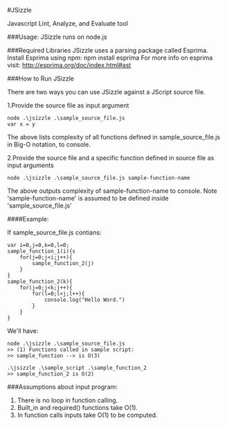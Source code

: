#JSizzle

Javascript Lint, Analyze, and Evaluate tool

###Usage:
JSizzle runs on node.js

###Required Libraries
JSizzle uses a parsing package called Esprima. Install Esprima using npm:
	npm install esprima
For more info on esprima visit: http://esprima.org/doc/index.html#ast

###How to Run JSizzle

There are two ways you can use JSizzle against a JScript source file.

1.Provide the source file as input argument
	
	node .\jsizzle .\sample_source_file.js
	var x = y 
				
The above lists complexity of all functions defined in sample_source_file.js in Big-O notation, to console.


2.Provide the source file and a specific function defined in source file as input arguments

	node .\jsizzle .\sample_source_file.js sample-function-name

The above outputs complexity of sample-function-name to console. 
Note 'sample-function-name' is assumed to be defined inside 'sample_source_file.js'


####Example:

If sample_source_file.js contians:

	var i=0,j=0,k=0,l=0;
	sample_function_1(i){s
		for(j=0;j<i;j++){
			sample_function_2(j)
		}
	}
	sample_function_2(k){
		for(j=0;j<k;j++){	
			for(l=0;l<j;l++){
				console.log("Hello Word.")
			}	
		}
	}


We'll have:

	node .\jsizzle .\sample_source_file.js
	>> (1) Functions called in sample script:
	>> sample_function --> is O(3)

	.\jsizzle .\sample_script .\sample_function_2
	>> sample_function_2 is O(2)

###Assumptions about input program:
1. There is no loop in function calling.
2. Built_in and required() functions take O(1).
3. In function calls inputs take O(1) to be computed.
